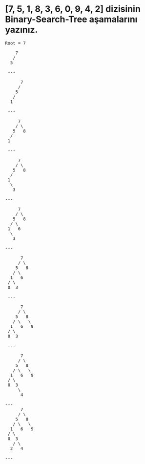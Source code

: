 # [7, 5, 1, 8, 3, 6, 0, 9, 4, 2] dizisinin Binary-Search-Tree aşamalarını yazınız.
<pre>
Root = 7

    7
   /
  5

 ---

      7
     /
    5
   /   
  1

 ---

     7
    / \
   5   8
  /  
 1  

 ---

     7
    / \
   5   8
  /  
 1 
  \
   3

---

     7
    / \
   5   8
  / \ 
 1   6
  \
   3

---

      7
     / \
    5   8
   / \ 
  1   6
 / \
 0  3
 
 ---

      7
     / \
    5   8
   / \   \
  1   6   9
 / \
 0  3

 ---

      7
     / \
    5   8
   / \   \
  1   6   9
 / \
 0  3
     \
      4

---
      7
     / \
    5   8
   / \   \
  1   6   9
 / \
 0  3
   / \
  2   4

---
</pre>